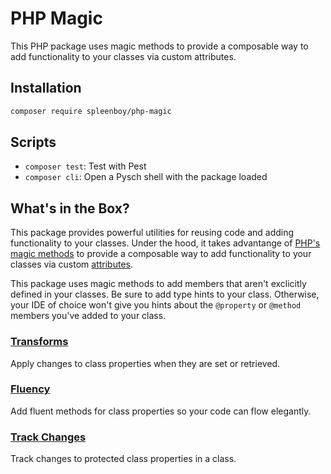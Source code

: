 # PHP Magic

This PHP package uses magic methods to provide a composable way to add functionality to your classes via custom attributes.

## Installation

```bash
composer require spleenboy/php-magic
```

## Scripts
  
- `composer test`: Test with Pest
- `composer cli`: Open a Pysch shell with the package loaded

## What's in the Box?

This package provides powerful utilities for reusing code and adding functionality to your classes. Under the hood, it takes advantange of [PHP's magic methods](https://www.php.net/manual/en/language.oop5.magic.php) to provide a composable way to add functionality to your classes via custom [attributes](https://www.php.net/manual/en/class.attribute).

This package uses magic methods to add members that aren't exclicitly defined in your classes. Be sure to add type hints to your class. Otherwise, your IDE of choice won't give you hints about the `@property` or `@method` members you've added to your class.

### [Transforms](docs/transforms.md)
Apply changes to class properties when they are set or retrieved.

### [Fluency](docs/fluency.md)
Add fluent methods for class properties so your code can flow elegantly.

### [Track Changes](docs/track-changes.md)
Track changes to protected class properties in a class.